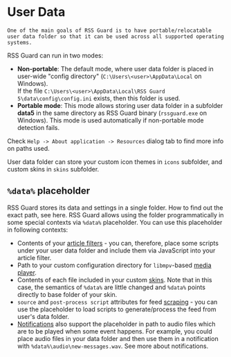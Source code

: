 User Data
=========
```{note}
One of the main goals of RSS Guard is to have portable/relocatable user data folder so that it can be used across all supported operating systems.
```

RSS Guard can run in two modes:
* **Non-portable**: The default mode, where user data folder is placed in user-wide "config directory" (`C:\Users\<user>\AppData\Local` on Windows).  
  If the file `C:\Users\<user>\AppData\Local\RSS Guard 5\data\config\config.ini` exists, then this folder is used.  
* **Portable mode**: This mode allows storing user data folder in a subfolder **data5** in the same directory as RSS Guard binary (`rssguard.exe` on Windows). This mode is used automatically if non-portable mode detection fails.

Check `Help -> About application -> Resources` dialog tab to find more info on paths used.

User data folder can store your custom icon themes in `icons` subfolder, and custom skins in `skins` subfolder.

## `%data%` placeholder
RSS Guard stores its data and settings in a single folder. How to find out the exact path, see here. RSS Guard allows using the folder programmatically in some special contexts via `%data%` placeholder. You can use this placeholder in following contexts:
* Contents of your [article filters](filters) - you can, therefore, place some scripts under your user data folder and include them via JavaScript into your article filter.
* Path to your custom configuration directory for `libmpv`-based [media player](mediaplayer).
* Contents of each file included in your custom [skins](skins). Note that in this case, the semantics of `%data%` are little changed and `%data%` points directly to base folder of your skin.
* `source` and `post-process script` attributes for feed [scraping](scraping) - you can use the placeholder to load scripts to generate/process the feed from user's data folder.
* [Notifications](notifications) also support the placeholder in path to audio files which are to be played when some event happens. For example, you could place audio files in your data folder and then use them in a notification with `%data%\audio\new-messages.wav`. See more about notifications.